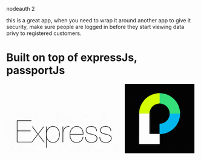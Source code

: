 nodeauth 2

this is a great app, when you need to wrap it around another app to give it security, make sure people are logged in before they start viewing data privy to registered customers.


Built on top of expressJs, passportJs
=========


![express-js](public/images/express.png)
![passport-js](public/images/pass.png)

